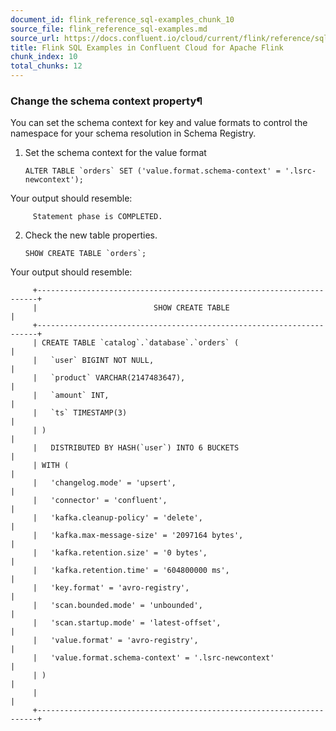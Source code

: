 ```yaml
---
document_id: flink_reference_sql-examples_chunk_10
source_file: flink_reference_sql-examples.md
source_url: https://docs.confluent.io/cloud/current/flink/reference/sql-examples.html
title: Flink SQL Examples in Confluent Cloud for Apache Flink
chunk_index: 10
total_chunks: 12
---
```


### Change the schema context property¶

You can set the schema context for key and value formats to control the namespace for your schema resolution in Schema Registry.

  1. Set the schema context for the value format

         ALTER TABLE `orders` SET ('value.format.schema-context' = '.lsrc-newcontext');

Your output should resemble:

         Statement phase is COMPLETED.

  2. Check the new table properties.

         SHOW CREATE TABLE `orders`;

Your output should resemble:

         +----------------------------------------------------------------------+
         |                          SHOW CREATE TABLE                           |
         +----------------------------------------------------------------------+
         | CREATE TABLE `catalog`.`database`.`orders` (                         |
         |   `user` BIGINT NOT NULL,                                            |
         |   `product` VARCHAR(2147483647),                                     |
         |   `amount` INT,                                                      |
         |   `ts` TIMESTAMP(3)                                                  |
         | )                                                                    |
         |   DISTRIBUTED BY HASH(`user`) INTO 6 BUCKETS                         |
         | WITH (                                                               |
         |   'changelog.mode' = 'upsert',                                       |
         |   'connector' = 'confluent',                                         |
         |   'kafka.cleanup-policy' = 'delete',                                 |
         |   'kafka.max-message-size' = '2097164 bytes',                        |
         |   'kafka.retention.size' = '0 bytes',                                |
         |   'kafka.retention.time' = '604800000 ms',                           |
         |   'key.format' = 'avro-registry',                                    |
         |   'scan.bounded.mode' = 'unbounded',                                 |
         |   'scan.startup.mode' = 'latest-offset',                             |
         |   'value.format' = 'avro-registry',                                  |
         |   'value.format.schema-context' = '.lsrc-newcontext'                 |
         | )                                                                    |
         |                                                                      |
         +----------------------------------------------------------------------+
